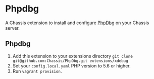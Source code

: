# Phpdbg
A Chassis extension to install and configure [PhpDbg](https://phpdbg.room11.org/introduction.html) on your Chassis server.

## Phpdbg
1. Add this extension to your extensions directory `git clone git@github.com:Chassis/PhpDbg.git extensions/xdebug`
2. Set your `config.local.yaml` PHP version to 5.6 or higher.
3. Run `vagrant provision`.
